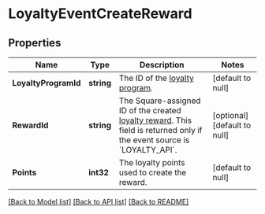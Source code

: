 # LoyaltyEventCreateReward

## Properties
Name | Type | Description | Notes
------------ | ------------- | ------------- | -------------
**LoyaltyProgramId** | **string** | The ID of the [loyalty program](https://developer.squareup.com/reference/square_2024-01-18/objects/LoyaltyProgram). | [default to null]
**RewardId** | **string** | The Square-assigned ID of the created [loyalty reward](https://developer.squareup.com/reference/square_2024-01-18/objects/LoyaltyReward). This field is returned only if the event source is &#x60;LOYALTY_API&#x60;. | [optional] [default to null]
**Points** | **int32** | The loyalty points used to create the reward. | [default to null]

[[Back to Model list]](../README.md#documentation-for-models) [[Back to API list]](../README.md#documentation-for-api-endpoints) [[Back to README]](../README.md)


